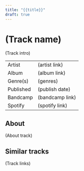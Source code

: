 ```yaml
---
title: "{{title}}"
draft: true
---
```


# (Track name)

(Track intro)

|              |                                  |
| ------------ | -------------------------------- |
| Artist       | (artist link)                    |
| Album        | (album link)                     |
| Genre(s)     | (genres)                         |
| Published    | (publish date)                   |
| Bandcamp     | (bandcamp link)                  |
| Spotify      | (spotify link)                   |

## About
(About track)

## Similar tracks
(Track links)